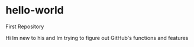 # hello-world
First Repository

Hi Im new to his and Im trying to figure out GitHub's functions and features
